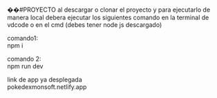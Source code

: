 ��# P R O Y E C T O 
al descargar o clonar el proyecto y para ejecutarlo de manera local debera ejecutar los siguientes comando en la terminal de vdcode o en el cmd (debes tener node js descargado)                 

comando1:  
npm i                                     

comando 2:    
npm run dev                                                                       

link de app ya desplegada                 
pokedexmonsoft.netlify.app
